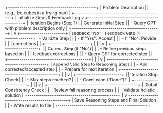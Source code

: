 +---------------------------------------------+
| Problem Description                         |
| (e.g., Ice cubes in a frying pan)           |
+---------------------------------------------+
              | Initialize Steps & Feedback Log
              v
+---------------------------------------------+
| Iteration Begins (Step 1)                   |
| Generate Initial Step                       |
| - Query GPT with problem description only   |
+---------------------------------------------+
              |
              v
+-----------------------+  Feedback: "No"
| Feedback Gate         |<---------------------+
| - Validate Step       |                      |
| - If "Yes": Accept    |                      |
| - If "No": Provide    |                      |
|   corrections         |                      |
+-----------------------+                      |
              |                                |
              v                                |
+-----------------------------------------+    |
| Correct Step (if "No")                  |    |
| - Refine previous steps based on        |    |
|   feedback corrections                  |    |
| - Query GPT for corrected step          |    |
+-----------------------------------------+    |
              |                                |
              v                                |
+----------------------------------------------+
| Append Valid Step to Reasoning Steps         |
| - Add corrected/accepted step                |
| - Prepare for next iteration                 |
+----------------------------------------------+
              |                                |
              v                                |
+-----------------------+                      |
| Iteration Stop Check  |                      |
| - Max steps reached?  |                      |
| - Conclusion ("Done")?|                      |
+-----------------------+                      |
              |                                |
              v                                |
+----------------------------------------------+
| Global Consistency Check                     |
| - Review full reasoning process              |
| - Validate holistic solution                 |
+----------------------------------------------+
              |
              v
+----------------------------------------------+
| Save Reasoning Steps and Final Solution      |
| - Write results to file                      |
+----------------------------------------------+
